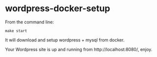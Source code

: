 # wordpress-docker-setup

From the command line:

```console
make start
```

It will download and setup wordpress + mysql from docker.

Your Wordpress site is up and running from http://localhost:8080/, enjoy.
